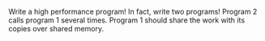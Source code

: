 Write a high performance program!
In fact, write two programs! Program 2 calls program 1 several times. Program 1 should share
the work with its copies over shared memory.
